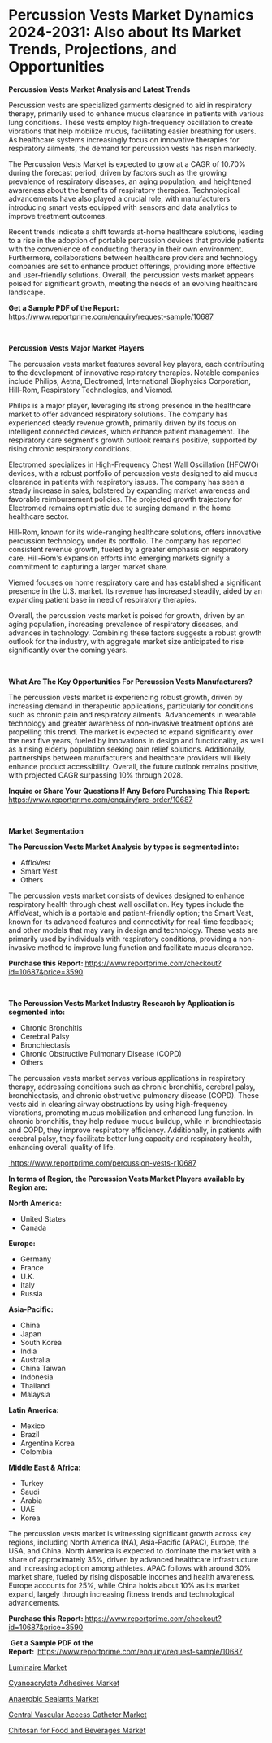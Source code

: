 <p><h1>Percussion Vests Market Dynamics 2024-2031: Also about Its Market Trends, Projections, and Opportunities</h1></p><p><strong>Percussion Vests Market Analysis and Latest Trends</strong></p>
<p><p>Percussion vests are specialized garments designed to aid in respiratory therapy, primarily used to enhance mucus clearance in patients with various lung conditions. These vests employ high-frequency oscillation to create vibrations that help mobilize mucus, facilitating easier breathing for users. As healthcare systems increasingly focus on innovative therapies for respiratory ailments, the demand for percussion vests has risen markedly.</p><p>The Percussion Vests Market is expected to grow at a CAGR of 10.70% during the forecast period, driven by factors such as the growing prevalence of respiratory diseases, an aging population, and heightened awareness about the benefits of respiratory therapies. Technological advancements have also played a crucial role, with manufacturers introducing smart vests equipped with sensors and data analytics to improve treatment outcomes. </p><p>Recent trends indicate a shift towards at-home healthcare solutions, leading to a rise in the adoption of portable percussion devices that provide patients with the convenience of conducting therapy in their own environment. Furthermore, collaborations between healthcare providers and technology companies are set to enhance product offerings, providing more effective and user-friendly solutions. Overall, the percussion vests market appears poised for significant growth, meeting the needs of an evolving healthcare landscape.</p></p>
<p><strong>Get a Sample PDF of the Report:&nbsp;</strong> <a href="https://www.reportprime.com/enquiry/request-sample/10687">https://www.reportprime.com/enquiry/request-sample/10687</a></p>
<p>&nbsp;</p>
<p><strong>Percussion Vests Major Market Players</strong></p>
<p><p>The percussion vests market features several key players, each contributing to the development of innovative respiratory therapies. Notable companies include Philips, Aetna, Electromed, International Biophysics Corporation, Hill-Rom, Respiratory Technologies, and Viemed.</p><p>Philips is a major player, leveraging its strong presence in the healthcare market to offer advanced respiratory solutions. The company has experienced steady revenue growth, primarily driven by its focus on intelligent connected devices, which enhance patient management. The respiratory care segment's growth outlook remains positive, supported by rising chronic respiratory conditions.</p><p>Electromed specializes in High-Frequency Chest Wall Oscillation (HFCWO) devices, with a robust portfolio of percussion vests designed to aid mucus clearance in patients with respiratory issues. The company has seen a steady increase in sales, bolstered by expanding market awareness and favorable reimbursement policies. The projected growth trajectory for Electromed remains optimistic due to surging demand in the home healthcare sector.</p><p>Hill-Rom, known for its wide-ranging healthcare solutions, offers innovative percussion technology under its portfolio. The company has reported consistent revenue growth, fueled by a greater emphasis on respiratory care. Hill-Rom's expansion efforts into emerging markets signify a commitment to capturing a larger market share.</p><p>Viemed focuses on home respiratory care and has established a significant presence in the U.S. market. Its revenue has increased steadily, aided by an expanding patient base in need of respiratory therapies.</p><p>Overall, the percussion vests market is poised for growth, driven by an aging population, increasing prevalence of respiratory diseases, and advances in technology. Combining these factors suggests a robust growth outlook for the industry, with aggregate market size anticipated to rise significantly over the coming years.</p></p>
<p>&nbsp;</p>
<p><strong>What Are The Key Opportunities For Percussion Vests Manufacturers?</strong></p>
<p><p>The percussion vests market is experiencing robust growth, driven by increasing demand in therapeutic applications, particularly for conditions such as chronic pain and respiratory ailments. Advancements in wearable technology and greater awareness of non-invasive treatment options are propelling this trend. The market is expected to expand significantly over the next five years, fueled by innovations in design and functionality, as well as a rising elderly population seeking pain relief solutions. Additionally, partnerships between manufacturers and healthcare providers will likely enhance product accessibility. Overall, the future outlook remains positive, with projected CAGR surpassing 10% through 2028.</p></p>
<p><strong>Inquire or Share Your Questions If Any Before Purchasing This Report:</strong> <a href="https://www.reportprime.com/enquiry/pre-order/10687">https://www.reportprime.com/enquiry/pre-order/10687</a></p>
<p>&nbsp;</p>
<p><strong>Market Segmentation</strong></p>
<p><strong>The Percussion Vests Market Analysis by types is segmented into:</strong></p>
<p><ul><li>AffloVest</li><li>Smart Vest</li><li>Others</li></ul></p>
<p><p>The percussion vests market consists of devices designed to enhance respiratory health through chest wall oscillation. Key types include the AffloVest, which is a portable and patient-friendly option; the Smart Vest, known for its advanced features and connectivity for real-time feedback; and other models that may vary in design and technology. These vests are primarily used by individuals with respiratory conditions, providing a non-invasive method to improve lung function and facilitate mucus clearance.</p></p>
<p><strong>Purchase this Report:&nbsp;</strong><a href="https://www.reportprime.com/checkout?id=10687&price=3590">https://www.reportprime.com/checkout?id=10687&price=3590</a></p>
<p>&nbsp;</p>
<p><strong>The Percussion Vests Market Industry Research by Application is segmented into:</strong></p>
<p><ul><li>Chronic Bronchitis</li><li>Cerebral Palsy</li><li>Bronchiectasis</li><li>Chronic Obstructive Pulmonary Disease (COPD)</li><li>Others</li></ul></p>
<p><p>The percussion vests market serves various applications in respiratory therapy, addressing conditions such as chronic bronchitis, cerebral palsy, bronchiectasis, and chronic obstructive pulmonary disease (COPD). These vests aid in clearing airway obstructions by using high-frequency vibrations, promoting mucus mobilization and enhanced lung function. In chronic bronchitis, they help reduce mucus buildup, while in bronchiectasis and COPD, they improve respiratory efficiency. Additionally, in patients with cerebral palsy, they facilitate better lung capacity and respiratory health, enhancing overall quality of life.</p></p>
<p><a href="https://www.reportprime.com/percussion-vests-r10687">&nbsp;https://www.reportprime.com/percussion-vests-r10687</a></p>
<p><strong>In terms of Region, the Percussion Vests Market Players available by Region are:</strong></p>
<p>
    <p> <strong> North America: </strong>
        <ul>
            <li>United States</li>
            <li>Canada</li>
        </ul>
        </p> 
    <p> <strong> Europe: </strong>
        <ul>
            <li>Germany</li>
            <li>France</li>
            <li>U.K.</li>
            <li>Italy</li>
            <li>Russia</li>
        </ul>
        </p> 
    <p> <strong> Asia-Pacific: </strong>
        <ul>
            <li>China</li>
            <li>Japan</li>
            <li>South Korea</li>
            <li>India</li>
            <li>Australia</li>
            <li>China Taiwan</li>
            <li>Indonesia</li>
            <li>Thailand</li>
            <li>Malaysia</li>
        </ul>
        </p> 
    <p> <strong> Latin America: </strong>
        <ul>
            <li>Mexico</li>
            <li>Brazil</li>
            <li>Argentina Korea</li>
            <li>Colombia</li>
        </ul>
        </p> 
    <p> <strong> Middle East & Africa: </strong>
        <ul>
            <li>Turkey</li>
            <li>Saudi</li>
            <li>Arabia</li>
            <li>UAE</li>
            <li>Korea</li>
        </ul>
    </p>
    </p>
<p><p>The percussion vests market is witnessing significant growth across key regions, including North America (NA), Asia-Pacific (APAC), Europe, the USA, and China. North America is expected to dominate the market with a share of approximately 35%, driven by advanced healthcare infrastructure and increasing adoption among athletes. APAC follows with around 30% market share, fueled by rising disposable incomes and health awareness. Europe accounts for 25%, while China holds about 10% as its market expand, largely through increasing fitness trends and technological advancements.</p></p>
<p><strong>Purchase this Report: </strong><a href="https://www.reportprime.com/checkout?id=10687&price=3590">https://www.reportprime.com/checkout?id=10687&price=3590</a></p>
<p>&nbsp;<strong>Get a Sample PDF of the Report:&nbsp;&nbsp;</strong><a href="https://www.reportprime.com/enquiry/request-sample/10687">https://www.reportprime.com/enquiry/request-sample/10687</a></p>
<p><strong></strong></p>
<p><p><a href="https://medium.com/@zayunoz657456/the-global-luminaire-market-is-a-dynamic-and-growing-industry-540de1d502d1">Luminaire Market</a></p><p><a href="https://www.linkedin.com/pulse/market-trends-global-cyanoacrylate-adhesives-forecast-analysis-ug9yc?trackingId=LhS06MQiRZSC4vPAHu8ZHQ%3D%3D">Cyanoacrylate Adhesives Market</a></p><p><a href="https://www.linkedin.com/pulse/anaerobic-sealants-industry-forecast-market-shifts-strategic-imperatives-1ypwc?trackingId=BfNdKTcITyiZv9OYJvX0%2Bg%3D%3D">Anaerobic Sealants Market</a></p><p><a href="https://github.com/indrystar/Market-Research-Report-List-4/blob/main/central-vascular-access-catheter-market.md">Central Vascular Access Catheter Market</a></p><p><a href="https://issuu.com/reportprime-2/docs/chitosan-for-food-and-beverages-mar_cbd6664a3bf826">Chitosan for Food and Beverages Market</a></p></p>
